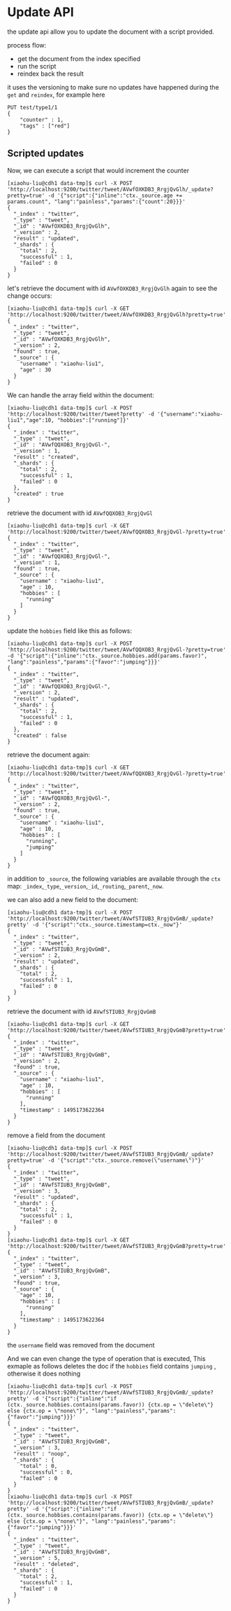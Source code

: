 # Update API
the update api allow you to update the document with a script provided.

process flow:
* get the document from the index specified
* run the script 
* reindex back the result

it uses the versioning to make sure no updates have happened during the `get` and `reindex`, for example here
```
PUT test/type1/1
{
    "counter" : 1,
    "tags" : ["red"]
}
```

## Scripted updates
Now, we can execute a script that would increment the counter
```
[xiaohu-liu@cdh1 data-tmp]$ curl -X POST 'http://localhost:9200/twitter/tweet/AVwfOXKDB3_RrgjQvGlh/_update?pretty=true' -d '{"script":{"inline":"ctx._source.age += params.count", "lang":"painless","params":{"count":20}}}'
{
  "_index" : "twitter",
  "_type" : "tweet",
  "_id" : "AVwfOXKDB3_RrgjQvGlh",
  "_version" : 2,
  "result" : "updated",
  "_shards" : {
    "total" : 2,
    "successful" : 1,
    "failed" : 0
  }
}
```
let's retrieve the document with id `AVwfOXKDB3_RrgjQvGlh` again to see the change occurs:
```
[xiaohu-liu@cdh1 data-tmp]$ curl -X GET 'http://localhost:9200/twitter/tweet/AVwfOXKDB3_RrgjQvGlh?pretty=true'
{
  "_index" : "twitter",
  "_type" : "tweet",
  "_id" : "AVwfOXKDB3_RrgjQvGlh",
  "_version" : 2,
  "found" : true,
  "_source" : {
    "username" : "xiaohu-liu1",
    "age" : 30
  }
}
```

We can handle the array field within the document:
```
[xiaohu-liu@cdh1 data-tmp]$ curl -X POST 'http://localhost:9200/twitter/tweet?pretty' -d '{"username":"xiaohu-liu1","age":10, "hobbies":["running"]}'
{
  "_index" : "twitter",
  "_type" : "tweet",
  "_id" : "AVwfQQXOB3_RrgjQvGl-",
  "_version" : 1,
  "result" : "created",
  "_shards" : {
    "total" : 2,
    "successful" : 1,
    "failed" : 0
  },
  "created" : true
}
```
retrieve the document with id `AVwfQQXOB3_RrgjQvGl`
```
[xiaohu-liu@cdh1 data-tmp]$ curl -X GET 'http://localhost:9200/twitter/tweet/AVwfQQXOB3_RrgjQvGl-?pretty=true'
{
  "_index" : "twitter",
  "_type" : "tweet",
  "_id" : "AVwfQQXOB3_RrgjQvGl-",
  "_version" : 1,
  "found" : true,
  "_source" : {
    "username" : "xiaohu-liu1",
    "age" : 10,
    "hobbies" : [
      "running"
    ]
  }
}
```

update the `hobbies` field like this as follows:
```
[xiaohu-liu@cdh1 data-tmp]$ curl -X POST 'http://localhost:9200/twitter/tweet/AVwfQQXOB3_RrgjQvGl-?pretty=true' -d '{"script":{"inline":"ctx._source.hobbies.add(params.favor)", "lang":"painless","params":{"favor":"jumping"}}}'
{
  "_index" : "twitter",
  "_type" : "tweet",
  "_id" : "AVwfQQXOB3_RrgjQvGl-",
  "_version" : 2,
  "result" : "updated",
  "_shards" : {
    "total" : 2,
    "successful" : 1,
    "failed" : 0
  },
  "created" : false
}
```
retrieve the document again:
```
[xiaohu-liu@cdh1 data-tmp]$ curl -X GET 'http://localhost:9200/twitter/tweet/AVwfQQXOB3_RrgjQvGl-?pretty=true'
{
  "_index" : "twitter",
  "_type" : "tweet",
  "_id" : "AVwfQQXOB3_RrgjQvGl-",
  "_version" : 2,
  "found" : true,
  "_source" : {
    "username" : "xiaohu-liu1",
    "age" : 10,
    "hobbies" : [
      "running",
      "jumping"
    ]
  }
}
```
in addition to `_source`, the following variables are available through the `ctx` map: `_index`,`_type`,`_version`,`_id`,`_routing`,`_parent`,`_now`.


we can also add a new field to the document:
```
[xiaohu-liu@cdh1 data-tmp]$ curl -X POST 'http://localhost:9200/twitter/tweet/AVwfSTIUB3_RrgjQvGmB/_update?pretty' -d '{"script":"ctx._source.timestamp=ctx._now"}'
{
  "_index" : "twitter",
  "_type" : "tweet",
  "_id" : "AVwfSTIUB3_RrgjQvGmB",
  "_version" : 2,
  "result" : "updated",
  "_shards" : {
    "total" : 2,
    "successful" : 1,
    "failed" : 0
  }
}
```
retrieve the document with id `AVwfSTIUB3_RrgjQvGmB`
```
[xiaohu-liu@cdh1 data-tmp]$ curl -X GET 'http://localhost:9200/twitter/tweet/AVwfSTIUB3_RrgjQvGmB?pretty=true'
{
  "_index" : "twitter",
  "_type" : "tweet",
  "_id" : "AVwfSTIUB3_RrgjQvGmB",
  "_version" : 2,
  "found" : true,
  "_source" : {
    "username" : "xiaohu-liu1",
    "age" : 10,
    "hobbies" : [
      "running"
    ],
    "timestamp" : 1495173622364
  }
}
```

remove a field from the document
```
[xiaohu-liu@cdh1 data-tmp]$ curl -X POST 'http://localhost:9200/twitter/tweet/AVwfSTIUB3_RrgjQvGmB/_update?pretty=true' -d '{"script":"ctx._source.remove(\"username\")"}'
{
  "_index" : "twitter",
  "_type" : "tweet",
  "_id" : "AVwfSTIUB3_RrgjQvGmB",
  "_version" : 3,
  "result" : "updated",
  "_shards" : {
    "total" : 2,
    "successful" : 1,
    "failed" : 0
  }
}
[xiaohu-liu@cdh1 data-tmp]$ curl -X GET 'http://localhost:9200/twitter/tweet/AVwfSTIUB3_RrgjQvGmB?pretty=true'
{
  "_index" : "twitter",
  "_type" : "tweet",
  "_id" : "AVwfSTIUB3_RrgjQvGmB",
  "_version" : 3,
  "found" : true,
  "_source" : {
    "age" : 10,
    "hobbies" : [
      "running"
    ],
    "timestamp" : 1495173622364
  }
}
```
the `username` field was removed from the document

And we can even change the type of operation that is executed, This exmaple as follows deletes the doc if the `hobbies` field contains `jumping` , otherwise it does nothing
```
[xiaohu-liu@cdh1 data-tmp]$ curl -X POST 'http://localhost:9200/twitter/tweet/AVwfSTIUB3_RrgjQvGmB/_update?pretty' -d '{"script":{"inline":"if (ctx._source.hobbies.contains(params.favor)) {ctx.op = \"delete\"} else {ctx.op = \"none\"}", "lang":"painless","params":{"favor":"jumping"}}}'
{
  "_index" : "twitter",
  "_type" : "tweet",
  "_id" : "AVwfSTIUB3_RrgjQvGmB",
  "_version" : 3,
  "result" : "noop",
  "_shards" : {
    "total" : 0,
    "successful" : 0,
    "failed" : 0
  }
}
[xiaohu-liu@cdh1 data-tmp]$ curl -X POST 'http://localhost:9200/twitter/tweet/AVwfSTIUB3_RrgjQvGmB/_update?pretty' -d '{"script":{"inline":"if (ctx._source.hobbies.contains(params.favor)) {ctx.op = \"delete\"} else {ctx.op = \"none\"}", "lang":"painless","params":{"favor":"jumping"}}}'
{
  "_index" : "twitter",
  "_type" : "tweet",
  "_id" : "AVwfSTIUB3_RrgjQvGmB",
  "_version" : 5,
  "result" : "deleted",
  "_shards" : {
    "total" : 2,
    "successful" : 1,
    "failed" : 0
  }
}
```
 




